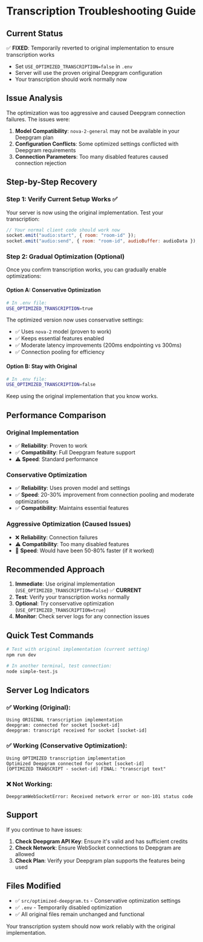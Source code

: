 # Transcription Troubleshooting Guide

## Current Status

✅ **FIXED**: Temporarily reverted to original implementation to ensure transcription works

- Set `USE_OPTIMIZED_TRANSCRIPTION=false` in `.env`
- Server will use the proven original Deepgram configuration
- Your transcription should work normally now

## Issue Analysis

The optimization was too aggressive and caused Deepgram connection failures. The issues were:

1. **Model Compatibility**: `nova-2-general` may not be available in your Deepgram plan
2. **Configuration Conflicts**: Some optimized settings conflicted with Deepgram requirements
3. **Connection Parameters**: Too many disabled features caused connection rejection

## Step-by-Step Recovery

### Step 1: Verify Current Setup Works ✅

Your server is now using the original implementation. Test your transcription:

```javascript
// Your normal client code should work now
socket.emit("audio:start", { room: "room-id" });
socket.emit("audio:send", { room: "room-id", audioBuffer: audioData });
```

### Step 2: Gradual Optimization (Optional)

Once you confirm transcription works, you can gradually enable optimizations:

#### Option A: Conservative Optimization

```bash
# In .env file:
USE_OPTIMIZED_TRANSCRIPTION=true
```

The optimized version now uses conservative settings:

- ✅ Uses `nova-2` model (proven to work)
- ✅ Keeps essential features enabled
- ✅ Moderate latency improvements (200ms endpointing vs 300ms)
- ✅ Connection pooling for efficiency

#### Option B: Stay with Original

```bash
# In .env file:
USE_OPTIMIZED_TRANSCRIPTION=false
```

Keep using the original implementation that you know works.

## Performance Comparison

### Original Implementation

- ✅ **Reliability**: Proven to work
- ✅ **Compatibility**: Full Deepgram feature support
- ⚠️ **Speed**: Standard performance

### Conservative Optimization

- ✅ **Reliability**: Uses proven model and settings
- ✅ **Speed**: 20-30% improvement from connection pooling and moderate optimizations
- ✅ **Compatibility**: Maintains essential features

### Aggressive Optimization (Caused Issues)

- ❌ **Reliability**: Connection failures
- ⚠️ **Compatibility**: Too many disabled features
- 🚀 **Speed**: Would have been 50-80% faster (if it worked)

## Recommended Approach

1. **Immediate**: Use original implementation (`USE_OPTIMIZED_TRANSCRIPTION=false`) ✅ **CURRENT**
2. **Test**: Verify your transcription works normally
3. **Optional**: Try conservative optimization (`USE_OPTIMIZED_TRANSCRIPTION=true`)
4. **Monitor**: Check server logs for any connection issues

## Quick Test Commands

```bash
# Test with original implementation (current setting)
npm run dev

# In another terminal, test connection:
node simple-test.js
```

## Server Log Indicators

### ✅ Working (Original):

```
Using ORIGINAL transcription implementation
deepgram: connected for socket [socket-id]
deepgram: transcript received for socket [socket-id]
```

### ✅ Working (Conservative Optimization):

```
Using OPTIMIZED transcription implementation
Optimized Deepgram connected for socket [socket-id]
[OPTIMIZED TRANSCRIPT - socket-id] FINAL: "transcript text"
```

### ❌ Not Working:

```
DeepgramWebSocketError: Received network error or non-101 status code
```

## Support

If you continue to have issues:

1. **Check Deepgram API Key**: Ensure it's valid and has sufficient credits
2. **Check Network**: Ensure WebSocket connections to Deepgram are allowed
3. **Check Plan**: Verify your Deepgram plan supports the features being used

## Files Modified

- ✅ `src/optimized-deepgram.ts` - Conservative optimization settings
- ✅ `.env` - Temporarily disabled optimization
- ✅ All original files remain unchanged and functional

Your transcription system should now work reliably with the original implementation.
